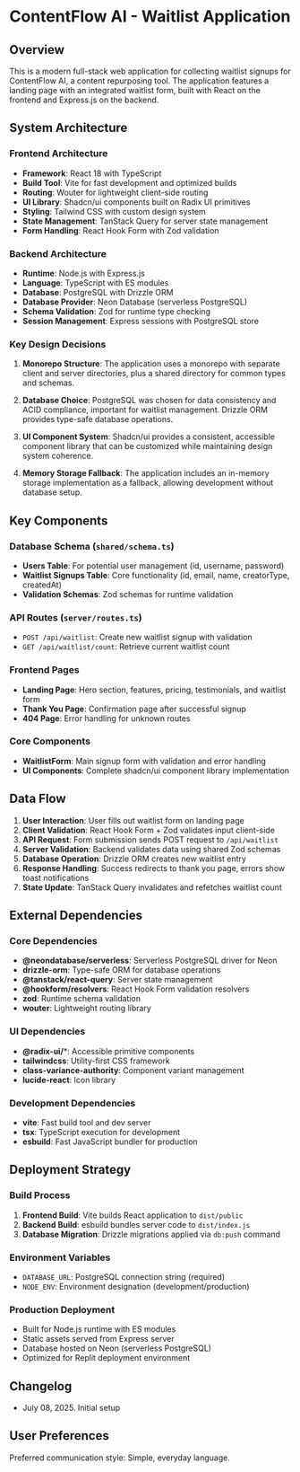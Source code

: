 # ContentFlow AI - Waitlist Application

## Overview

This is a modern full-stack web application for collecting waitlist signups for ContentFlow AI, a content repurposing tool. The application features a landing page with an integrated waitlist form, built with React on the frontend and Express.js on the backend.

## System Architecture

### Frontend Architecture
- **Framework**: React 18 with TypeScript
- **Build Tool**: Vite for fast development and optimized builds
- **Routing**: Wouter for lightweight client-side routing
- **UI Library**: Shadcn/ui components built on Radix UI primitives
- **Styling**: Tailwind CSS with custom design system
- **State Management**: TanStack Query for server state management
- **Form Handling**: React Hook Form with Zod validation

### Backend Architecture
- **Runtime**: Node.js with Express.js
- **Language**: TypeScript with ES modules
- **Database**: PostgreSQL with Drizzle ORM
- **Database Provider**: Neon Database (serverless PostgreSQL)
- **Schema Validation**: Zod for runtime type checking
- **Session Management**: Express sessions with PostgreSQL store

### Key Design Decisions

1. **Monorepo Structure**: The application uses a monorepo with separate client and server directories, plus a shared directory for common types and schemas.

2. **Database Choice**: PostgreSQL was chosen for data consistency and ACID compliance, important for waitlist management. Drizzle ORM provides type-safe database operations.

3. **UI Component System**: Shadcn/ui provides a consistent, accessible component library that can be customized while maintaining design system coherence.

4. **Memory Storage Fallback**: The application includes an in-memory storage implementation as a fallback, allowing development without database setup.

## Key Components

### Database Schema (`shared/schema.ts`)
- **Users Table**: For potential user management (id, username, password)
- **Waitlist Signups Table**: Core functionality (id, email, name, creatorType, createdAt)
- **Validation Schemas**: Zod schemas for runtime validation

### API Routes (`server/routes.ts`)
- `POST /api/waitlist`: Create new waitlist signup with validation
- `GET /api/waitlist/count`: Retrieve current waitlist count

### Frontend Pages
- **Landing Page**: Hero section, features, pricing, testimonials, and waitlist form
- **Thank You Page**: Confirmation page after successful signup
- **404 Page**: Error handling for unknown routes

### Core Components
- **WaitlistForm**: Main signup form with validation and error handling
- **UI Components**: Complete shadcn/ui component library implementation

## Data Flow

1. **User Interaction**: User fills out waitlist form on landing page
2. **Client Validation**: React Hook Form + Zod validates input client-side
3. **API Request**: Form submission sends POST request to `/api/waitlist`
4. **Server Validation**: Backend validates data using shared Zod schemas
5. **Database Operation**: Drizzle ORM creates new waitlist entry
6. **Response Handling**: Success redirects to thank you page, errors show toast notifications
7. **State Update**: TanStack Query invalidates and refetches waitlist count

## External Dependencies

### Core Dependencies
- **@neondatabase/serverless**: Serverless PostgreSQL driver for Neon
- **drizzle-orm**: Type-safe ORM for database operations
- **@tanstack/react-query**: Server state management
- **@hookform/resolvers**: React Hook Form validation resolvers
- **zod**: Runtime schema validation
- **wouter**: Lightweight routing library

### UI Dependencies
- **@radix-ui/***: Accessible primitive components
- **tailwindcss**: Utility-first CSS framework
- **class-variance-authority**: Component variant management
- **lucide-react**: Icon library

### Development Dependencies
- **vite**: Fast build tool and dev server
- **tsx**: TypeScript execution for development
- **esbuild**: Fast JavaScript bundler for production

## Deployment Strategy

### Build Process
1. **Frontend Build**: Vite builds React application to `dist/public`
2. **Backend Build**: esbuild bundles server code to `dist/index.js`
3. **Database Migration**: Drizzle migrations applied via `db:push` command

### Environment Variables
- `DATABASE_URL`: PostgreSQL connection string (required)
- `NODE_ENV`: Environment designation (development/production)

### Production Deployment
- Built for Node.js runtime with ES modules
- Static assets served from Express server
- Database hosted on Neon (serverless PostgreSQL)
- Optimized for Replit deployment environment

## Changelog
- July 08, 2025. Initial setup

## User Preferences
Preferred communication style: Simple, everyday language.